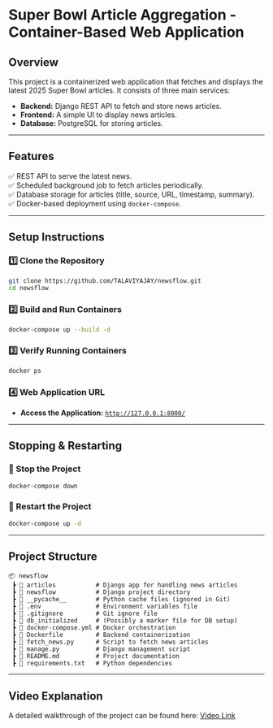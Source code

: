
# **Super Bowl Article Aggregation - Container-Based Web Application**  

## **Overview**  
This project is a containerized web application that fetches and displays the latest 2025 Super Bowl articles. It consists of three main services:  

- **Backend:** Django REST API to fetch and store news articles.  
- **Frontend:** A simple UI to display news articles.  
- **Database:** PostgreSQL for storing articles.  

---

## **Features**  
✅ REST API to serve the latest news.  
✅ Scheduled background job to fetch articles periodically.  
✅ Database storage for articles (title, source, URL, timestamp, summary).  
✅ Docker-based deployment using `docker-compose`.  

---

## **Setup Instructions**  

### **1️⃣ Clone the Repository**  
```sh
git clone https://github.com/TALAVIYAJAY/newsflow.git
cd newsflow
```

### **2️⃣ Build and Run Containers**  
```sh
docker-compose up --build -d
```

### **3️⃣ Verify Running Containers**  
```sh
docker ps
```

### **4️⃣ Web Application URL**  
- **Access the Application:** [`http://127.0.0.1:8000/`](http://127.0.0.1:8000/)  
---

## **Stopping & Restarting**  

### **🛑 Stop the Project**  
```sh
docker-compose down
```

### **🚀 Restart the Project**  
```sh
docker-compose up -d
```

---

## **Project Structure**  
```
📦 newsflow
 ┣ 📂 articles           # Django app for handling news articles
 ┣ 📂 newsflow           # Django project directory
 ┣ 📂 __pycache__        # Python cache files (ignored in Git)
 ┣ 📜 .env               # Environment variables file
 ┣ 📜 .gitignore         # Git ignore file
 ┣ 📜 db_initialized     # (Possibly a marker file for DB setup)
 ┣ 📜 docker-compose.yml # Docker orchestration
 ┣ 📜 Dockerfile         # Backend containerization
 ┣ 📜 fetch_news.py      # Script to fetch news articles
 ┣ 📜 manage.py          # Django management script
 ┣ 📜 README.md          # Project documentation
 ┣ 📜 requirements.txt   # Python dependencies
```

---

## **Video Explanation**  
A detailed walkthrough of the project can be found here: [Video Link](https://drive.google.com/drive/folders/1SttEyAltCFNUqH5EWBviiDyY7LU0_nhm?usp=sharing)


